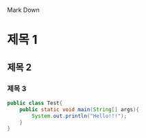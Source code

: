 Mark Down

# 제목 1
## 제목 2
### 제목 3

```java
public class Test{
    public static void main(String[] args){
        System.out.println("Hello!!!");
    }
}    
